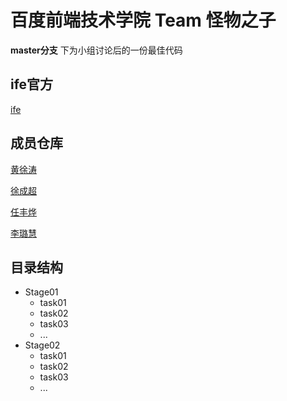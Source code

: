 # 百度前端技术学院 Team 怪物之子

**master分支** 下为小组讨论后的一份最佳代码

## ife官方

[ife](http://ife.baidu.com/task/all)

## 成员仓库

[黄徐涛](https://github.com/huangxutao/ife-2016-elliot)

[徐成超](https://github.com/vdanic/ife-2016-danic)

[任丰烨](https://github.com/winnd/ife-2016-SonOfMoster/tree/rfy)

[李璐慧](https://github.com/LDingLDing/ife-2016-SonOfMoster/tree/mine)


## 目录结构

- Stage01
	- task01
	- task02
	- task03
	- ...
- Stage02
	- task01
	- task02
	- task03
	- ...
		




